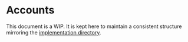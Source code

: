 # Accounts

This document is a WIP. It is kept here to maintain a consistent structure mirroring the [implementation directory](../../../contracts/contracts/optimistic-ethereum/OVM/).

<!--
### ProxyEOAs

- Created by call to ovmCREATEEOA with signature
- `ecrecover` is used to retrieve address and deploy the trusted ProxyEOA contract, which implements a simple DelegateCall pattern there.

### OVM_ECDSAContractAccount

The ECDSA Contract Account can be used as the implementation for a ProxyEOA deployed by the
ovmCREATEEOA operation. It enables backwards compatibility with Ethereum's Layer 1, by
providing EIP155 formatted transaction encodings.

#### Value Transfer

Value transfer is currently only supported in the first call frame of a transaction on L2. -->
